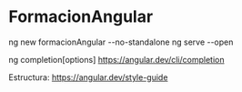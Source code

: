 # FormacionAngular
ng new formacionAngular --no-standalone
ng serve --open

ng completion[options]
https://angular.dev/cli/completion

Estructura:
https://angular.dev/style-guide
